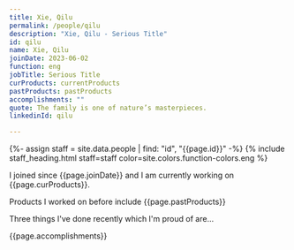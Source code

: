 ```yaml
---
title: Xie, Qilu
permalink: /people/qilu
description: "Xie, Qilu - Serious Title"
id: qilu
name: Xie, Qilu
joinDate: 2023-06-02
function: eng
jobTitle: Serious Title
curProducts: currentProducts
pastProducts: pastProducts
accomplishments: ""
quote: The family is one of nature’s masterpieces.
linkedinId: qilu

---
```


{%- assign staff = site.data.people | find: "id", "{{page.id}}" -%}
{% include staff_heading.html staff=staff color=site.colors.function-colors.eng %}

<p>I joined since {{page.joinDate}} and I am currently working on {{page.curProducts}}.</p>

<p>Products I worked on before include {{page.pastProducts}}</p>

<p>Three things I've done recently which I'm proud of are...</p>
{{page.accomplishments}}
